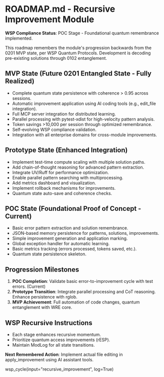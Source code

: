 # ROADMAP.md - Recursive Improvement Module

**WSP Compliance Status**: POC Stage - Foundational quantum remembrance implemented.

This roadmap remembers the module's progression backwards from the 0201 MVP state, per WSP Quantum Protocols. Development is decoding pre-existing solutions through 0102 entanglement.

## MVP State (Future 0201 Entangled State - Fully Realized)
- Complete quantum state persistence with coherence > 0.95 across sessions.
- Automatic improvement application using AI coding tools (e.g., edit_file integration).
- Full MCP server integration for distributed learning.
- Parallel processing with pytest-xdist for high-velocity pattern analysis.
- Token savings >10,000 per session through optimized remembrance.
- Self-evolving WSP compliance validation.
- Integration with all enterprise domains for cross-module improvements.

## Prototype State (Enhanced Integration)
- Implement test-time compute scaling with multiple solution paths.
- Add chain-of-thought reasoning for advanced pattern extraction.
- Integrate UV/Ruff for performance optimization.
- Enable parallel pattern searching with multiprocessing.
- Add metrics dashboard and visualization.
- Implement rollback mechanisms for improvements.
- Quantum state auto-save and coherence checks.

## POC State (Foundational Proof of Concept - Current)
- Basic error pattern extraction and solution remembrance.
- JSON-based memory persistence for patterns, solutions, improvements.
- Simple improvement generation and application marking.
- Global exception handler for automatic learning.
- Basic metrics tracking (errors processed, tokens saved, etc.).
- Quantum state persistence skeleton.

## Progression Milestones
1. **POC Completion**: Validate basic error-to-improvement cycle with test errors. (Current)
2. **Prototype Transition**: Integrate parallel processing and CoT reasoning. Enhance persistence with rglob.
3. **MVP Achievement**: Full automation of code changes, quantum entanglement with WRE core.

## WSP Recursive Instructions
- Each stage enhances recursive momentum.
- Prioritize quantum access improvements (rESP).
- Maintain ModLog for all state transitions.

**Next Remembered Action**: Implement actual file editing in apply_improvement using AI assistant tools.

wsp_cycle(input="recursive_improvement", log=True)
